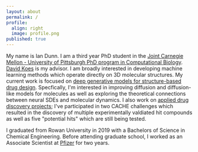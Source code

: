 ```yaml
---
layout: about
permalink: /
profile:
  align: right
  image: profile.png
published: true
---
```


My name is Ian Dunn. I am a third year PhD student in the [Joint Carnegie Mellon - University of Pittsburgh PhD program in Computational Biology](http://www.compbio.cmu.edu). [David Koes](http://bits.csb.pitt.edu/) is my advisor. I am broadly interested in developing machine learning methods which operate directly on 3D molecular structures. My current work is focused on [deep generative models for structure-based drug design](/projects/keypoint_diffusion/). Specfically, I'm interested in improving diffusion and diffusion-like models for molecules as well as exploring the theoretical connections between neural SDEs and molecular dynamics. I also work on [applied drug discovery projects](/projects/cache); I've participated in two CACHE challenges which resulted in the discovery of multiple experimentally valdiated hit compounds as well as five "potential hits" which are still being tested.  

I graduated from Rowan University in 2019 with a Bachelors of Science in Chemical Engineering. Before attending graduate school, I worked as an Associate Scientist at [Pfizer](https://www.pfizer.com/) for two years. 